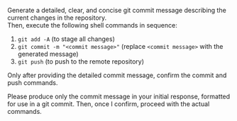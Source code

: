 Generate a detailed, clear, and concise git commit message describing the current changes in the repository.  
Then, execute the following shell commands in sequence:

1. `git add -A` (to stage all changes)
2. `git commit -m "<commit message>"` (replace `<commit message>` with the generated message)
3. `git push` (to push to the remote repository)

Only after providing the detailed commit message, confirm the commit and push commands.

Please produce only the commit message in your initial response, formatted for use in a git commit. Then, once I confirm, proceed with the actual commands.

